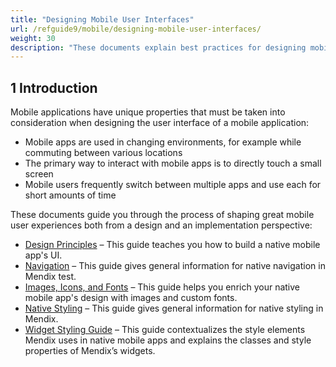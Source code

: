 ```yaml
---
title: "Designing Mobile User Interfaces"
url: /refguide9/mobile/designing-mobile-user-interfaces/
weight: 30
description: "These documents explain best practices for designing mobile UI with Mendix."
---
```


## 1 Introduction

Mobile applications have unique properties that must be taken into consideration when designing the user interface of a mobile application:

* Mobile apps are used in changing environments, for example while commuting between various locations
* The primary way to interact with mobile apps is to directly touch a small screen
* Mobile users frequently switch between multiple apps and use each  for short amounts of time

These documents guide you through the process of shaping great mobile user experiences both from a design and an implementation perspective:

* [Design Principles](/refguide9/mobile/designing-mobile-user-interfaces/design-principles/) – This guide teaches you how to build a native mobile app's UI.
* [Navigation](/refguide9/mobile/designing-mobile-user-interfaces/navigation/) – This guide gives general information for native navigation in Mendix test.
* [Images, Icons, and Fonts](/refguide9/mobile/designing-mobile-user-interfaces/images-icons-and-fonts/) – This guide helps you enrich your native mobile app's design with images and custom fonts.
* [Native Styling](/refguide9/mobile/designing-mobile-user-interfaces/native-styling/) – This guide gives general information for native styling in Mendix.
* [Widget Styling Guide](/refguide9/mobile/designing-mobile-user-interfaces/widget-styling-guide/) – This guide contextualizes the style elements Mendix uses in native mobile apps and explains the classes and style properties of Mendix’s widgets.
